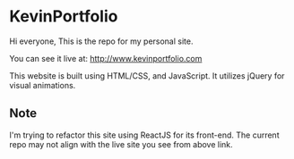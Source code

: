 # KevinPortfolio


Hi everyone, This is the repo for my personal site.


You can see it live at: 
http://www.kevinportfolio.com


This website is built using HTML/CSS, and JavaScript. It utilizes jQuery for visual animations. 

## Note

I'm trying to refactor this site using ReactJS for its front-end. The current repo may not align with the live site you see from above link.
